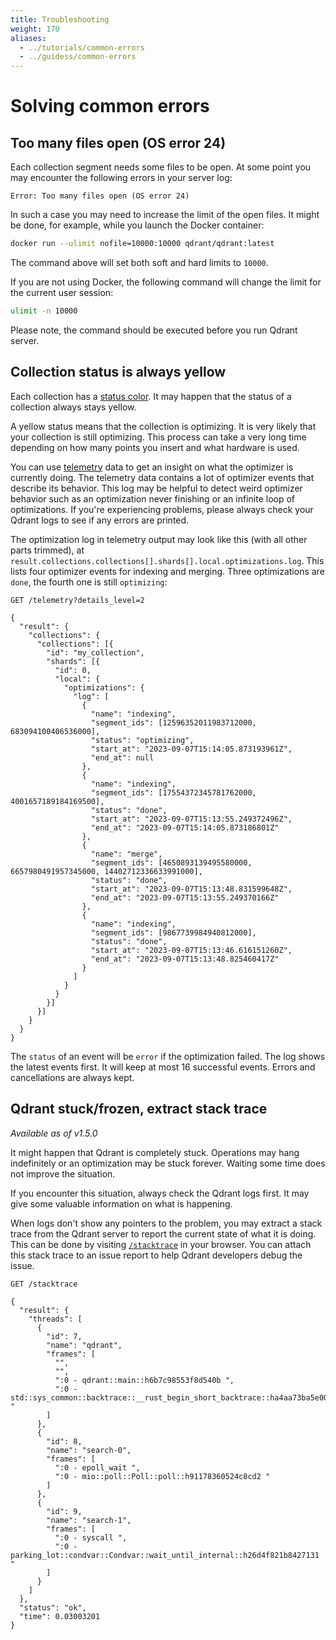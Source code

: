 ```yaml
---
title: Troubleshooting
weight: 170
aliases:
  - ../tutorials/common-errors
  - ../guidess/common-errors
---
```


# Solving common errors

## Too many files open (OS error 24)

Each collection segment needs some files to be open. At some point you may encounter the following errors in your server log:

```text
Error: Too many files open (OS error 24)
```

In such a case you may need to increase the limit of the open files. It might be done, for example, while you launch the Docker container:

```bash
docker run --ulimit nofile=10000:10000 qdrant/qdrant:latest
```

The command above will set both soft and hard limits to `10000`.

If you are not using Docker, the following command will change the limit for the current user session:

```bash
ulimit -n 10000
```

Please note, the command should be executed before you run Qdrant server.

## Collection status is always yellow

Each collection has a [status color](../../concepts/collections#collection-info).
It may happen that the status of a collection always stays yellow.

A yellow status means that the collection is optimizing. It is very likely that
your collection is still optimizing. This process can take a very long time
depending on how many points you insert and what hardware is used.

You can use [telemetry](../telemetry) data to get an insight on what the
optimizer is currently doing. The telemetry data contains a lot of optimizer
events that describe its behavior. This log may be helpful to detect weird
optimizer behavior such as an optimization never finishing or an infinite loop
of optimizations. If you're experiencing problems, please always check your
Qdrant logs to see if any errors are printed.

The optimization log in telemetry output may look like this (with all other
parts trimmed), at
`result.collections.collections[].shards[].local.optimizations.log`. This lists
four optimizer events for indexing and merging. Three optimizations are `done`,
the fourth one is still `optimizing`:

```http
GET /telemetry?details_level=2

{
  "result": {
    "collections": {
      "collections": [{
        "id": "my_collection",
        "shards": [{
          "id": 0,
          "local": {
            "optimizations": {
              "log": [
                {
                  "name": "indexing",
                  "segment_ids": [12596352011983712000, 683094100406536000],
                  "status": "optimizing",
                  "start_at": "2023-09-07T15:14:05.873193961Z",
                  "end_at": null
                },
                {
                  "name": "indexing",
                  "segment_ids": [17554372345781762000, 4001657189184169500],
                  "status": "done",
                  "start_at": "2023-09-07T15:13:55.249372496Z",
                  "end_at": "2023-09-07T15:14:05.873186801Z"
                },
                {
                  "name": "merge",
                  "segment_ids": [4650893139495580000, 6657980491957345000, 14402712336633991000],
                  "status": "done",
                  "start_at": "2023-09-07T15:13:48.831599648Z",
                  "end_at": "2023-09-07T15:13:55.249370166Z"
                },
                {
                  "name": "indexing",
                  "segment_ids": [9867739984940812000],
                  "status": "done",
                  "start_at": "2023-09-07T15:13:46.616151260Z",
                  "end_at": "2023-09-07T15:13:48.825460417Z"
                }
              ]
            }
          }
        }]
      }]
    }
  }
}
```

The `status` of an event will be `error` if the optimization failed. The log
shows the latest events first. It will keep at most 16 successful events. Errors
and cancellations are always kept.

## Qdrant stuck/frozen, extract stack trace

*Available as of v1.5.0*

It might happen that Qdrant is completely stuck. Operations may hang
indefinitely or an optimization may be stuck forever. Waiting some time does not
improve the situation.

If you encounter this situation, always check the Qdrant logs first. It may give some
valuable information on what is happening.

When logs don't show any pointers to the problem, you may extract a stack trace
from the Qdrant server to report the current state of what it is doing. This can
be done by visiting [`/stacktrace`](http://localhost:6333/stacktrace) in your
browser. You can attach this stack trace to an issue report to help Qdrant
developers debug the issue.

```http
GET /stacktrace

{
  "result": {
    "threads": [
      {
        "id": 7,
        "name": "qdrant",
        "frames": [
          "",
          "",
          ":0 - qdrant::main::h6b7c98553f8d540b ",
          ":0 - std::sys_common::backtrace::__rust_begin_short_backtrace::ha4aa73ba5e009f1f "
        ]
      },
      {
        "id": 8,
        "name": "search-0",
        "frames": [
          ":0 - epoll_wait ",
          ":0 - mio::poll::Poll::poll::h91178360524c8cd2 "
        ]
      },
      {
        "id": 9,
        "name": "search-1",
        "frames": [
          ":0 - syscall ",
          ":0 - parking_lot::condvar::Condvar::wait_until_internal::h26d4f821b8427131 "
        ]
      }
    ]
  },
  "status": "ok",
  "time": 0.03003201
}
```
